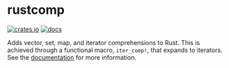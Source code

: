 # rustcomp

[![crates.io](https://img.shields.io/crates/v/rustcomp)](https://crates.io/crates/rustcomp)
[![docs](https://docs.rs/rustcomp/badge.svg)](https://docs.rs/rustcomp)

Adds vector, set, map, and iterator comprehensions to Rust. This is achieved through a functional macro, `iter_comp!`, that expands to iterators. See the [documentation](https://docs.rs/rustcomp) for more information.
